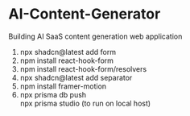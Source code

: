 # AI-Content-Generator
Building AI SaaS content generation web application


1. npx shadcn@latest add form 
2. npm install react-hook-form   
3. npm install react-hook-form/resolvers
4. npx shadcn@latest add separator
5. npm install framer-motion 
6. npx prisma db push  
npx prisma studio  (to run on local host)